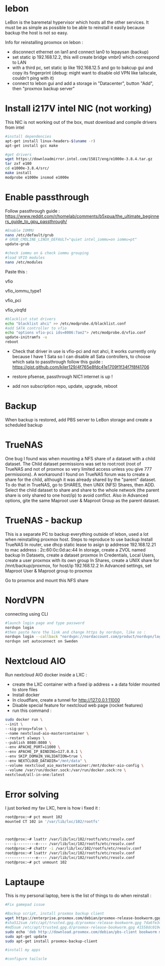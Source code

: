 # lebon
LeBon is the baremetal hypervisor which hosts all the other services. It must be as simple as possible to be able to reinstall it easily because backup the host is not so easy.

Info for reinstalling proxmox on lebon : 
- disconnect ethernet on lan1 and connect lan0 to lepaysan (backup)
- set static ip 192.168.12.2, this will create bridge vmbr0 which correspond to LAN 
- with a third pc, set static ip like 192.168.12.5 and go to bakcup gui and copy its fingerprint (debug: might want to disable old VPN like tailscale, couldn't ping with it)
- connect to lebon gui and add a storage in "Datacenter", button "Add", then "proxmox backup server"


#  Install i217V intel NIC (not working)
This NIC is not working out of the box, must download and compile drivers from intel
```bash
#install dependencies
apt-get install linux-headers-$(uname -r)
apt-get install gcc make

#get drivers
wget https://downloadmirror.intel.com/15817/eng/e1000e-3.8.4.tar.gz
tar zxf e100
cd e1000e-3.8.4/src/
make install
modprobe e1000e insmod e1000e
```

# Enable passthrough
Follow passthrough guide : https://www.reddit.com/r/homelab/comments/b5xpua/the_ultimate_beginners_guide_to_gpu_passthrough/
```bash
#Enable IOMMU
nano /etc/default/grub
# GRUB_CMDLINE_LINUX_DEFAULT="quiet intel_iommu=on iommu=pt"
update-grub
```

```bash
#check iommu on & check iommu grouping
#load VFIO modules
nano /etc/modules
```
Paste this :

vfio

vfio_iommu_type1

vfio_pci

vfio_virqfd

```bash
#blacklist stat drivers
echo "blacklist ahci" >> /etc/modprobe.d/blacklist.conf
#add SATA controller to vfio
echo "options vfio-pci ids=8086:7ae2"> /etc/modprobe.d/vfio.conf
update-initramfs -u
reboot
```

- Check that driver in use is vfio-pci and not ahci, it works currently only because I have 1 Sata so I can disable all Sata controllers, to choose which sata to passthrough follow this guide : https://gist.github.com/kiler129/4f765e8fdc41e1709f1f34f7f8f41706


- restore pfsense, passthrough NIC1 internet is up !
- add non subscription repo, update, upgrade, reboot

# Backup
When backup is restored, add PBS server to LeBon storage and create a scheduled backup

# TrueNAS
One bug I found was when mounting a NFS share of a dataset with a child dataset. The Child dataset permissions was set to root:root (root of TrueNAS and not of proxmox so very limited access unless you give 777 permissions). A workaround I found on TrueNAS forum was to create a share for the child, although it was already shared by the "parent" dataset. 
To do that in TrueNAS, go to SHARES, then UNIX (NFS) Shares, then ADD. Select the child dataset to share and share to the whole network (the parent share is only shared to one host/ip) to avoid conflict. Also in Advanced options, gite the same Maproot user & Maproot Group as the parent dataset.

# TrueNAS - backup
This is a separate PC to backup everything outside of lebon, used a lot when reinstalling proxmox host. 
Steps to reproduce to use backup
Install TrueNAS 
In router, use dhcp static lease to asign ip addresse 192.168.12.21 to mac address : 2c:60:0c:0d:ac:44
In storage, create a ZVOL named backup
In Datasets, create a dataset proxmox
In Credentials, Local Users, create a user proxmox with its own group
In Shares, create a UNIX share for /mnt/backup/proxmox, for host/ip 192.168.12.2
In Advanced settings, set Maproot User & Maproot group to proxmox

Go to proxmox and mount this NFS share

# NordVPN
connecting using CLI
```bash
#launch login page and type password
nordvpn login
#then paste here the link and change https by nordvpn, like so :
nordvpn login --callback "nordvpn://nordaccount.com/product/nordvpn/login/success?return=1&redirect_upon_open=1&exchange_token=Njk2Yzc2YmRlNmEwMTIzZjJmYmVlODZhMDM1YjdhZTQwZGJmOTkwODk0Yjk5ZjVjNDU4MGI2ZThjNzJjMjYzZg%3D%3D"
nordvpn set autoconnect on Sweden
```

# Nextcloud AIO
Run nextcloud AIO docker inside a LXC : 
- create the LXC container with a fixed ip address + a data folder mounted to store files
- Install docker
- In cloudflare, create a tunnel for http://127.0.0.1:11000
- Disable special feature for nextcloud web page (rocket features)
- run this command :
```bash
sudo docker run \
--init \
--sig-proxy=false \
--name nextcloud-aio-mastercontainer \
--restart always \
--publish 8080:8080 \
--env APACHE_PORT=11000 \
--env APACHE_IP_BINDING=127.0.0.1 \
--env SKIP_DOMAIN_VALIDATION=true \
--env NEXTCLOUD_DATADIR="/mnt/data" \
--volume nextcloud_aio_mastercontainer:/mnt/docker-aio-config \
--volume /var/run/docker.sock:/var/run/docker.sock:ro \
nextcloud/all-in-one:latest
```

# Error solving
I just borked my fav LXC, here is how i fixed it : 
```bash
root@prox:~# pct mount 102
mounted CT 102 in '/var/lib/lxc/102/rootfs'



root@prox:~# lsattr /var/lib/lxc/102/rootfs/etc/resolv.conf
----i---------e---- /var/lib/lxc/102/rootfs/etc/resolv.conf
root@prox:~# chattr -i /var/lib/lxc/102/rootfs/etc/resolv.conf
root@prox:~# lsattr /var/lib/lxc/102/rootfs/etc/resolv.conf
--------------e---- /var/lib/lxc/102/rootfs/etc/resolv.conf
root@prox:~# pct unmount 102
```


# Laptaupe
This is my personal laptop, here is the list of things to do when reinstall : 
```bash
#Fix gamepad issue

#Backup script, install proxmox backup client
wget https://enterprise.proxmox.com/debian/proxmox-release-bookworm.gpg -O /etc/apt/trusted.gpg.d/proxmox-release-bookworm.gpg
#sha512sum /etc/apt/trusted.gpg.d/proxmox-release-bookworm.gpg 7da6fe34168adc6e479327ba517796d4702fa2f8b4f0a9833f5ea6e6b48f6507a6da403a274fe201595edc86a84463d50383d07f64bdde2e3658108db7d6dc87  /etc/apt/trusted.gpg.d/proxmox-release-bookworm.gpg
#md5sum /etc/apt/trusted.gpg.d/proxmox-release-bookworm.gpg 41558dc019ef90bd0f6067644a51cf5b /etc/apt/trusted.gpg.d/proxmox-release-bookworm.gpg
sudo echo 'deb http://download.proxmox.com/debian/pbs-client bookworm main' >> /etc/apt/sources.list
sudo apt-get update
sudo apt-get install proxmox-backup-client

#install my apps

#configure tailscle
```
